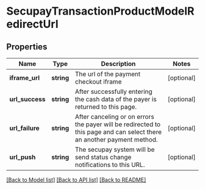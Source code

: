 # SecupayTransactionProductModelRedirectUrl

## Properties
Name | Type | Description | Notes
------------ | ------------- | ------------- | -------------
**iframe_url** | **string** | The url of the payment checkout iframe | [optional] 
**url_success** | **string** | After successfully entering the cash data of the payer is returned to this page. | [optional] 
**url_failure** | **string** | After canceling or on errors the payer will be redirected to this page and can select there an another payment method. | [optional] 
**url_push** | **string** | The secupay system will be send status change notifications to this URL. | [optional] 

[[Back to Model list]](../README.md#documentation-for-models) [[Back to API list]](../README.md#documentation-for-api-endpoints) [[Back to README]](../README.md)


